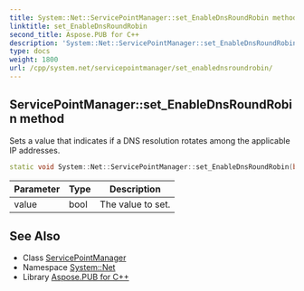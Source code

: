 ```yaml
---
title: System::Net::ServicePointManager::set_EnableDnsRoundRobin method
linktitle: set_EnableDnsRoundRobin
second_title: Aspose.PUB for C++
description: 'System::Net::ServicePointManager::set_EnableDnsRoundRobin method. Sets a value that indicates if a DNS resolution rotates among the applicable IP addresses in C++.'
type: docs
weight: 1800
url: /cpp/system.net/servicepointmanager/set_enablednsroundrobin/
---
```

## ServicePointManager::set_EnableDnsRoundRobin method


Sets a value that indicates if a DNS resolution rotates among the applicable IP addresses.

```cpp
static void System::Net::ServicePointManager::set_EnableDnsRoundRobin(bool value)
```


| Parameter | Type | Description |
| --- | --- | --- |
| value | bool | The value to set. |

## See Also

* Class [ServicePointManager](../)
* Namespace [System::Net](../../)
* Library [Aspose.PUB for C++](../../../)
